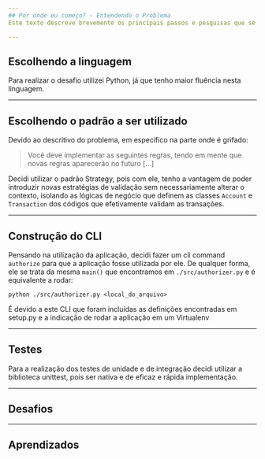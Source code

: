 ```yaml
---
## Por onde eu começo? - Entendendo o Problema
Este texto descreve brevemente os principais passos e pesquisas que se fizeram necessárias para realizar este projeto.

---
```

## Escolhendo a linguagem
Para realizar o desafio utilizei Python, já que tenho maior fluência nesta linguagem.

---
## Escolhendo o padrão a ser utilizado
Devido ao descritivo do problema, em específico na parte onde é grifado:

> Você deve implementar as seguintes regras, tendo em mente que novas regras aparecerão no futuro [...]

Decidi utilizar o padrão Strategy, pois com ele, tenho a vantagem de poder introduzir novas estratégias de validação
sem necessariamente alterar o contexto, isolando as lógicas de negócio que definem as classes `Account` e 
`Transaction` dos códigos que efetivamente validam as transações.

---
## Construção do CLI
Pensando na utilização da aplicação, decidi fazer um cli command `authorize` para que a aplicação fosse utilizada por ele.
De qualquer forma, ele se trata da mesma `main()` que encontramos em `./src/authorizer.py` e é equivalente a rodar:
```
python ./src/authorizer.py <local_do_arquivo>
```
É devido a este CLI que foram incluídas as definições encontradas em setup.py e a indicação de rodar a aplicação em um Virtualenv

---
## Testes 
Para a realização dos testes de unidade e de integração decidi utilizar a biblioteca unittest, pois ser nativa e de eficaz e rápida implementação.

---
## Desafios

---
## Aprendizados
